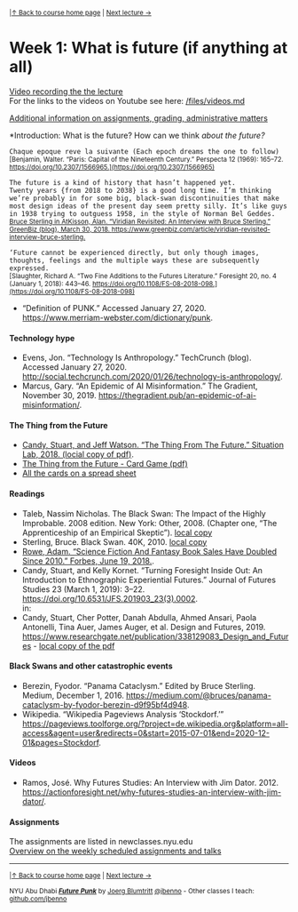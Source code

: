 <sup>|[&uarr; Back to course home page](/README.md) | [Next lecture &rarr;](/files/02.md)</sup>  

# Week 1: What is future (if anything at all)

[Video recording the the lecture](https://stream.nyu.edu/media/1_lqiqtscp)  
For the links to the videos on Youtube see here: [/files/videos.md](/files/videos.md)

[Additional information on assignments, grading, administrative matters](/files/Additional-Information.md)

*Introduction: What is the future? How can we think *about the future?*

`Chaque epoque reve la suivante (Each epoch dreams the one to follow)`    
<sup>[Benjamin, Walter. “Paris: Capital of the Nineteenth Century.” Perspecta 12 (1969): 165–72. https://doi.org/10.2307/1566965.](https://doi.org/10.2307/1566965)</sup>

`The future is a kind of history that hasn’t happened yet.`  
`Twenty years {from 2018 to 2038} is a good long time. I’m thinking we’re probably in for some big, black-swan discontinuities that make most design ideas of the present day seem pretty silly. It’s like guys in 1938 trying to outguess 1958, in the style of Norman Bel Geddes.`  
<sup>[Bruce Sterling in AtKisson, Alan. “Viridian Revisited: An Interview with Bruce Sterling.” GreenBiz (blog), March 30, 2018. https://www.greenbiz.com/article/viridian-revisited-interview-bruce-sterling.
](https://www.greenbiz.com/article/viridian-revisited-interview-bruce-sterling)</sup>

`‘Future cannot be experienced directly, but only though images, thoughts, feelings and the multiple ways these are subsequently expressed.`  
<sup>[Slaughter, Richard A. “Two Fine Additions to the Futures Literature.” Foresight 20, no. 4 (January 1, 2018): 443–46. https://doi.org/10.1108/FS-08-2018-098.](https://doi.org/10.1108/FS-08-2018-098)</sup>

- “Definition of PUNK.” Accessed January 27, 2020. https://www.merriam-webster.com/dictionary/punk.

#### Technology hype
- Evens, Jon. “Technology Is Anthropology.” TechCrunch (blog). Accessed January 27, 2020. http://social.techcrunch.com/2020/01/26/technology-is-anthropology/.
- Marcus, Gary. “An Epidemic of AI Misinformation.” The Gradient, November 30, 2019. https://thegradient.pub/an-epidemic-of-ai-misinformation/.


#### The Thing from the Future

- [Candy, Stuart, and Jeff Watson. “The Thing From The Future.” Situation Lab, 2018. (locial copy of pdf)](/files/The-Thing-From-The-Future.pdf).
- [The Thing from the Future - Card Game (pdf)](/files/FUTURETHING_Print-and-Play.pdf)
- [All the cards on a spread sheet](https://docs.google.com/spreadsheets/d/1Idepv-FtGsb4YdrQY_Gd19r2LpSo40gLCpSA8QOXQgU/edit?usp=sharing)

#### Readings

- Taleb, Nassim Nicholas. The Black Swan: The Impact of the Highly Improbable. 2008 edition. New York: Other, 2008. (Chapter one, “The Apprenticeship of an Empirical Skeptic”). [local copy](/files/BlackSwan.pdf)
- Sterling, Bruce. Black Swan. 40K, 2010. [local copy](/files/BlackSwanSterling.pdf)
- [Rowe, Adam. “Science Fiction And Fantasy Book Sales Have Doubled Since 2010.” Forbes, June 19, 2018.]( https://www.forbes.com/sites/adamrowe1/2018/06/19/science-fiction-and-fantasy-book-sales-have-doubled-since-2010/).
- Candy, Stuart, and Kelly Kornet. “Turning Foresight Inside Out: An Introduction to Ethnographic Experiential Futures.” Journal of Futures Studies 23 (March 1, 2019): 3–22. https://doi.org/10.6531/JFS.201903_23(3).0002.  
in:
- Candy, Stuart, Cher Potter, Danah Abdulla, Ahmed Ansari, Paola Antonelli, Tina Auer, James Auger, et al. Design and Futures, 2019. https://www.researchgate.net/publication/338129083_Design_and_Futures - [local copy of the pdf](/files/Candy%20et%20al.%20-%202019%20-%20Design%20and%20Futures.pdf)

#### Black Swans and other catastrophic events
- Berezin, Fyodor. “Panama Cataclysm.” Edited by Bruce Sterling. Medium, December 1, 2016. https://medium.com/@bruces/panama-cataclysm-by-fyodor-berezin-d9f95bf4d948.
- Wikipedia. “Wikipedia Pageviews Analysis ‘Stockdorf.’” https://pageviews.toolforge.org/?project=de.wikipedia.org&platform=all-access&agent=user&redirects=0&start=2015-07-01&end=2020-12-01&pages=Stockdorf.


#### Videos
- Ramos, José. Why Futures Studies: An Interview with Jim Dator. 2012. https://actionforesight.net/why-futures-studies-an-interview-with-jim-dator/.

#### Assignments
The assignments are listed in newclasses.nyu.edu  
[Overview on the weekly scheduled assignments and talks](https://docs.google.com/spreadsheets/d/1X1GFioqqV0LJTk4EP8K0p6nl-vHBqKvkfuaAfof8oeA/edit?usp=sharing)  


***
<sup>|[&uarr; Back to course home page](/README.md) | [Next lecture &rarr;](/files/02.md)</sup>  
  
<sup>NYU Abu Dhabi ***[Future Punk](/README.md)*** by [Joerg Blumtritt](https://jbenno.net) [@jbenno](https://twitter.com/jbenno) - Other classes I teach: [github.com/jbenno](https://github.com/jbenno/teaching/blob/master/README.md)</sup>


